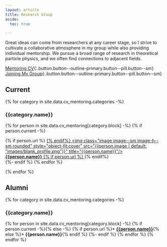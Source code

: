 ```yaml
---
layout: article
title: Research Group
aside:
  toc: true

---
```


Great ideas can come from researchers at any career stage, so I strive to cultivate a collaborative atmosphere in my group while also providing individual mentorship.  We pursue a broad range of research in theoretical particle physics, and we often find connections to adjacent fields.  


[Mentoring CV](cv#mentoring){:.button.button--outline-primary.button--pill.button--sm}
[Joining My Group](join){:.button.button--outline-primary.button--pill.button--sm}

## Current

{% for category in site.data.cv_mentoring.categories -%}
### {{category.name}}

<div class="grid-container">
  <div class="grid grid--py-3">

{% for person in site.data.cv_mentoring[category.block] -%}
  {% if person.current -%}
    <div class="cell cell--3">
          {% if person.url %} <a href="{{person.url}}">{% endif%} 
          <img class="image image--sm image-h--sm rounded" style="object-fit:cover" src="{{person.image | default: "images/blank_profile.png"}}" title="{{person.name}}"/><br>
              <b>{{person.name}}</b>
          {% if person.url %} </a>{% endif%} 
    </div>
  {%- endif %}
{% endfor %}
  </div>
</div>

{% endfor %}


## Alumni


{% for category in site.data.cv_mentoring.categories -%}
### {{category.name}}

{% for person in site.data.cv_mentoring[category.block] -%}
  {% if person.current -%}{% else -%}
    {% if person.url %}* **[{{person.name}}]({{person.url}})**{% else %}* **{{person.name}}**{% endif %}
  {%- endif %}
{% endfor %}
{% endfor %}





